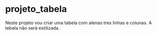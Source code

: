 # projeto_tabela
 Neste projeto vou criar uma tabela com alenas tres linhas e colunas. A tebela não será estilizada.
